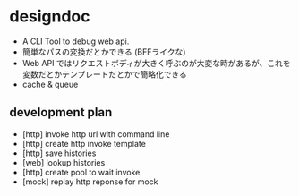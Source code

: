 # designdoc
- A CLI Tool to debug web api.
- 簡単なパスの変換だとかできる (BFFライクな)
- Web API ではリクエストボディが大きく呼ぶのが大変な時があるが、これを変数だとかテンプレートだとかで簡略化できる
- cache & queue

## development plan
- [http] invoke http url with command line
- [http] create http invoke template
- [http] save histories
- [web] lookup histories
- [http] create pool to wait invoke
- [mock] replay http reponse for mock
